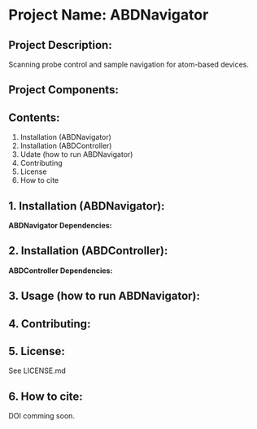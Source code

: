 # Project Name: ABDNavigator

## Project Description:
Scanning probe control and sample navigation for atom-based devices.

## Project Components:

## Contents:
1. Installation (ABDNavigator)
1. Installation (ABDController)
1. Udate (how to run ABDNavigator)
1. Contributing
1. License
1. How to cite

## 1. Installation (ABDNavigator):
**ABDNavigator Dependencies:** 

## 2. Installation (ABDController):
**ABDController Dependencies:**

## 3. Usage (how to run ABDNavigator):

## 4. Contributing:

## 5. License:
See LICENSE.md

## 6. How to cite:
DOI comming soon.
